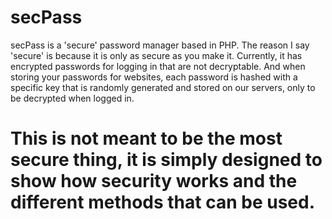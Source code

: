 # secPass
secPass is a 'secure' password manager based in PHP. The reason I say 'secure' is because it is only as secure as you make it. Currently, it has encrypted passwords for logging in that are not decryptable. And when storing your passwords for websites, each password is hashed with a specific key that is randomly generated and stored on our servers, only to be decrypted when logged in. 

# This is not meant to be the most secure thing, it is simply designed to show how security works and the different methods that can be used.
